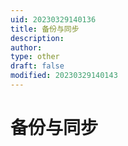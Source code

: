 ```yaml
---
uid: 20230329140136
title: 备份与同步
description: 
author: 
type: other
draft: false
modified: 20230329140143
---
```


# 备份与同步